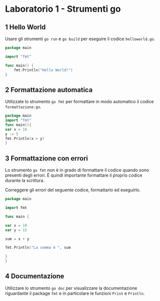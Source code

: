 # Laboratorio 1 - Strumenti go
## 1 Hello World

Usare gli strumenti `go run` e `go build` per eseguire il codice `helloworld.go`.

```go
package main

import "fmt"

func main() {
	fmt.Println("Hello World!")
}
```

## 2 Formattazione automatica

Utilizzate lo strumento `go fmt` per formattare in modo automatico il codice `formattazione.go`.

```go
package main
import "fmt"
func main(){
var x = 10
y := 5
fmt.Println(x + y)
}
```

## 3 Formattazione con errori

Lo strumento `go fmt` non è in grado di formattare il codice quando sono presenti degli errori.
È quindi importante formattare il proprio codice durante la scrittura.

Correggere gli errori del seguente codice, formattarlo ed eseguirlo.

```go
package main

import fmt

func main {

var x = 10
var y = 15

sum = x + y

fmt.Println("La somma è ", sum

}
}
```


## 4 Documentazione

Utilizzare lo strumento `go doc` per visualizzare la documentazione riguardante il package `fmt` e in particolare le funzioni `Print` e `Println`.



